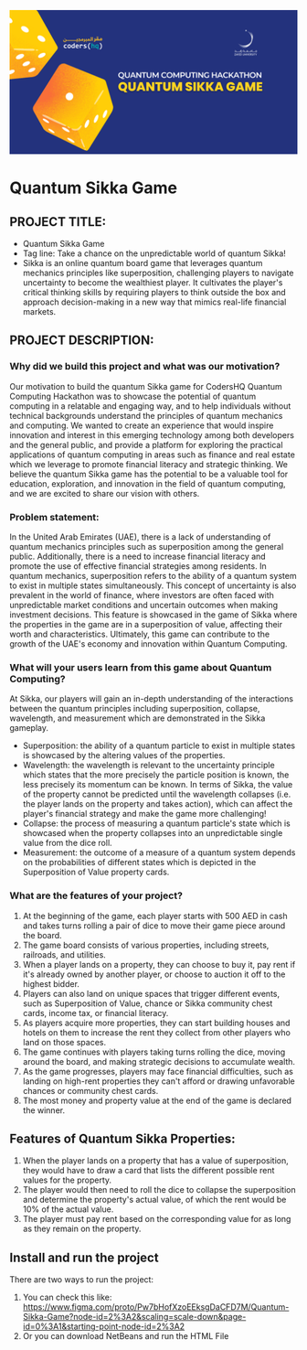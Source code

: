 ![](Resources/ZU-QU-Hackathon1.png) 

# Quantum Sikka Game

## PROJECT TITLE:
* Quantum Sikka Game
* Tag line: Take a chance on the unpredictable world of quantum Sikka!
* Sikka is an online quantum board game that leverages quantum mechanics principles like superposition, challenging players to navigate uncertainty to become the wealthiest player. It cultivates the player's critical thinking skills by requiring players to think outside the box and approach decision-making in a new way that mimics real-life financial markets.

## PROJECT DESCRIPTION:
### Why did we build this project and what was our motivation?
Our motivation to build the quantum Sikka game for CodersHQ Quantum Computing Hackathon was to showcase the potential of quantum computing in a relatable and engaging way, and to help individuals without technical backgrounds understand the principles of quantum mechanics and computing. We wanted to create an experience that would inspire innovation and interest in this emerging technology among both developers and the general public, and provide a platform for exploring the practical applications of quantum computing in areas such as finance and real estate which we leverage to promote financial literacy and strategic thinking. We believe the quantum Sikka game has the potential to be a valuable tool for education, exploration, and innovation in the field of quantum computing, and we are excited to share our vision with others.

### Problem statement:
In the United Arab Emirates (UAE), there is a lack of understanding of quantum mechanics principles such as superposition among the general public. Additionally, there is a need to increase financial literacy and promote the use of effective financial strategies among residents. In quantum mechanics, superposition refers to the ability of a quantum system to exist in multiple states simultaneously. This concept of uncertainty is also prevalent in the world of finance, where investors are often faced with unpredictable market conditions and uncertain outcomes when making investment decisions. This feature is showcased in the game of Sikka where the properties in the game are in a superposition of value, affecting their worth and characteristics. Ultimately, this game can contribute to the growth of the UAE's economy and innovation within Quantum Computing.

### What will your users learn from this game about Quantum Computing? 
At Sikka, our players will gain an in-depth understanding of the interactions between the quantum principles including superposition, collapse, wavelength, and measurement which are demonstrated in the Sikka gameplay. 
* Superposition: the ability of a quantum particle to exist in multiple states is showcased by the altering values of the properties.
* Wavelength: the wavelength is relevant to the uncertainty principle which states that the more precisely the particle position is known, the less precisely its momentum can be known. In terms of Sikka, the value of the property cannot be predicted until the wavelength collapses (i.e. the player lands on the property and takes action), which can affect the player's financial strategy and make the game more challenging!
* Collapse: the process of measuring a quantum particle's state which is showcased when the property collapses into an unpredictable single value from the dice roll.
* Measurement: the outcome of a measure of a quantum system depends on the probabilities of different states which is depicted in the Superposition of Value property cards.

### What are the features of your project?
1) At the beginning of the game, each player starts with 500 AED in cash and takes turns rolling a pair of dice to move their game piece around the board.
2) The game board consists of various properties, including streets, railroads, and utilities. 
3) When a player lands on a property, they can choose to buy it, pay rent if it's already owned by another player, or choose to auction it off to the highest bidder.
4) Players can also land on unique spaces that trigger different events, such as Superposition of Value, chance or Sikka community chest cards, income tax, or financial literacy.
5) As players acquire more properties, they can start building houses and hotels on them to increase the rent they collect from other players who land on those spaces.
6) The game continues with players taking turns rolling the dice, moving around the board, and making strategic decisions to accumulate wealth.
7) As the game progresses, players may face financial difficulties, such as landing on high-rent properties they can't afford or drawing unfavorable chances or community chest cards.
8) The most money and property value at the end of the game is declared the winner.

## Features of Quantum Sikka Properties:
1) When the player lands on a property that has a value of superposition, they would have to draw a card that lists the different possible rent values for the property.
2) The player would then need to roll the dice to collapse the superposition and determine the property's actual value, of which the rent would be 10% of the actual value.
3) The player must pay rent based on the corresponding value for as long as they remain on the property.

## Install and run the project
There are two ways to run the project:
1) You can check this like: https://www.figma.com/proto/Pw7bHofXzoEEksgDaCFD7M/Quantum-Sikka-Game?node-id=2%3A2&scaling=scale-down&page-id=0%3A1&starting-point-node-id=2%3A2
2) Or you can download NetBeans and run the HTML File
